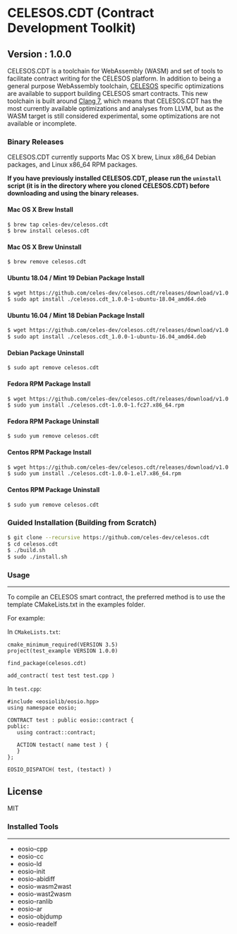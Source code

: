 # CELESOS.CDT (Contract Development Toolkit)
## Version : 1.0.0

CELESOS.CDT is a toolchain for WebAssembly (WASM) and set of tools to facilitate contract writing for the CELESOS platform.  In addition to being a general purpose WebAssembly toolchain, [CELESOS](https://github.com/celes-dev/celesos) specific optimizations are available to support building CELESOS smart contracts.  This new toolchain is built around [Clang 7](https://github.com/eosio/llvm), which means that CELESOS.CDT has the most currently available optimizations and analyses from LLVM, but as the WASM target is still considered experimental, some optimizations are not available or incomplete.


### Binary Releases
CELESOS.CDT currently supports Mac OS X brew, Linux x86_64 Debian packages, and Linux x86_64 RPM packages.

**If you have previously installed CELESOS.CDT, please run the `uninstall` script (it is in the directory where you cloned CELESOS.CDT) before downloading and using the binary releases.**

#### Mac OS X Brew Install
```sh
$ brew tap celes-dev/celesos.cdt
$ brew install celesos.cdt
```

#### Mac OS X Brew Uninstall
```sh
$ brew remove celesos.cdt
```

#### Ubuntu 18.04 / Mint 19 Debian Package Install
```sh
$ wget https://github.com/celes-dev/celesos.cdt/releases/download/v1.0.0/celesos.cdt_1.0.0-1-ubuntu-18.04_amd64.deb
$ sudo apt install ./celesos.cdt_1.0.0-1-ubuntu-18.04_amd64.deb
```

#### Ubuntu 16.04 / Mint 18 Debian Package Install
```sh
$ wget https://github.com/celes-dev/celesos.cdt/releases/download/v1.0.0/celesos.cdt_1.0.0-1-ubuntu-16.04_amd64.deb
$ sudo apt install ./celesos.cdt_1.0.0-1-ubuntu-16.04_amd64.deb
```

#### Debian Package Uninstall
```sh
$ sudo apt remove celesos.cdt
```

#### Fedora RPM Package Install
```sh
$ wget https://github.com/celes-dev/celesos.cdt/releases/download/v1.0.0/celesos.cdt-1.0.0-1.fc27.x86_64.rpm
$ sudo yum install ./celesos.cdt-1.0.0-1.fc27.x86_64.rpm
```

#### Fedora RPM Package Uninstall
```sh
$ sudo yum remove celesos.cdt
```

#### Centos RPM Package Install
```sh
$ wget https://github.com/celes-dev/celesos.cdt/releases/download/v1.0.0/celesos.cdt-1.0.0-1.el7.x86_64.rpm
$ sudo yum install ./celesos.cdt-1.0.0-1.el7.x86_64.rpm
```

#### Centos RPM Package Uninstall
```sh
$ sudo yum remove celesos.cdt
```

### Guided Installation (Building from Scratch)
```sh
$ git clone --recursive https://github.com/celes-dev/celesos.cdt
$ cd celesos.cdt
$ ./build.sh
$ sudo ./install.sh
```

### Usage
---
To compile an CELESOS smart contract, the preferred method is to use the template CMakeLists.txt in the examples folder.


For example:

In `CMakeLists.txt`:
```
cmake_minimum_required(VERSION 3.5)
project(test_example VERSION 1.0.0)

find_package(celesos.cdt)

add_contract( test test test.cpp )
```


In `test.cpp`:

```
#include <eosiolib/eosio.hpp>
using namespace eosio;

CONTRACT test : public eosio::contract {
public:
   using contract::contract;

   ACTION testact( name test ) {
   }
};

EOSIO_DISPATCH( test, (testact) )
```

License
----

MIT

### Installed Tools
---
* eosio-cpp
* eosio-cc
* eosio-ld
* eosio-init
* eosio-abidiff
* eosio-wasm2wast
* eosio-wast2wasm
* eosio-ranlib
* eosio-ar
* eosio-objdump
* eosio-readelf
